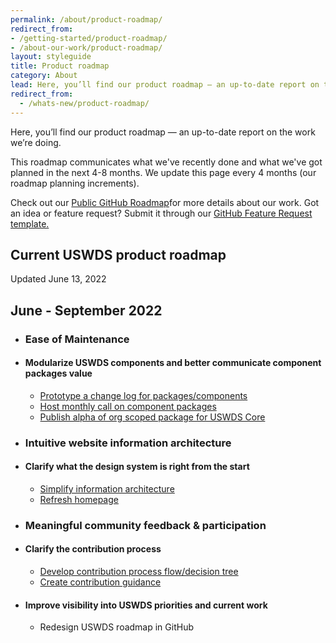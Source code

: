 ```yaml
---
permalink: /about/product-roadmap/
redirect_from:
- /getting-started/product-roadmap/
- /about-our-work/product-roadmap/
layout: styleguide
title: Product roadmap
category: About
lead: Here, you’ll find our product roadmap — an up-to-date report on the work we’re doing.
redirect_from:
  - /whats-new/product-roadmap/
---
```


Here, you’ll find our product roadmap — an up-to-date report on the work we’re doing.

This roadmap communicates what we've recently done and what we've got planned in the next 4-8 months. We update this page every 4 months (our roadmap planning increments). 

Check out our <a href="https://github.com/orgs/uswds/projects/8/views/1">Public GitHub Roadmap</a>for more details about our work.
Got an idea or feature request? Submit it through our <a href="https://github.com/uswds/uswds/issues/new?assignees=&labels=type%3A+feature+request&template=feature_request.md&title=">GitHub Feature Request template.</a>

<!-- TODO: Make these into issues; add roadmap project board
You can also <a href="https://github.com/uswds/uswds/milestone/52" view our product roadmap goals on GitHub</a>. -->

<h2>Current USWDS product roadmap</h2>
<p><span class="usa-tag label-done margin-left-0">Updated June 13, 2022</span></p>
<div class="maxw-tablet margin-top-5">
  <h2>June - September 2022</h2>
  <ul class="site-roadmap-list">
    <li class="site-roadmap-list__item">
      <span class="flex-column">
        <h3>Ease of Maintenance</h3>
      </span>
    </li>
    <li class="site-roadmap-list__item">
      <span class="flex-column">
        <h4>Modularize USWDS components and better communicate component packages value</h4>
      </span>
      <ul class="site-roadmap-list__sublist">
        <li class="site-roadmap-list__item"><span class="flex-fill">
          <a href="https://github.com/uswds/uswds-site/issues/1280">Prototype a change log for packages/components
          </a></span>
        </li>
        <li class="site-roadmap-list__item"><span class="flex-fill">
          <a href="https://github.com/uswds/uswds-team/issues/166">Host monthly call on component packages</a></span>
        </li>
        <li class="site-roadmap-list__item"><span class="flex-fill">
          <a href="https://github.com/uswds/uswds/issues/4545">Publish alpha of org scoped package for USWDS Core</a></span>
        </li>
      </ul>
    </li>
    <li class="site-roadmap-list__item">
      <span class="flex-column">
        <h3>Intuitive website information architecture
        </h3>
      </span>
    </li>
    <li class="site-roadmap-list__item">
      <span class="flex-column">
        <h4>Clarify what the design system is right from the start</h4>
      </span>
      <ul class="site-roadmap-list__sublist">
        <li class="site-roadmap-list__item"><span class="flex-fill">
          <a href="https://github.com/uswds/uswds-site/issues/1640">Simplify information architecture</a>
          </span>
        </li>
        <li class="site-roadmap-list__item"><span class="flex-fill">
          <a href="https://github.com/uswds/uswds/issues/1637">Refresh homepage</a></span>
        </li>
      </ul>
    </li>
    <li class="site-roadmap-list__item">
      <span class="flex-column">
        <h3>Meaningful community feedback & participation</h3>
      </span>
    </li>
    <li class="site-roadmap-list__item">
      <span class="flex-column">
        <h4>Clarify the contribution process</h4>
      </span>
      <ul class="site-roadmap-list__sublist">
        <li class="site-roadmap-list__item"><span class="flex-fill">
          <a href="https://github.com/uswds/uswds/issues/4697">Develop contribution process flow/decision tree</a></span>
        </li>
        <li class="site-roadmap-list__item"><span class="flex-fill">
          <a href="https://github.com/uswds/uswds/issues/4756">Create contribution guidance</a></span>
        </li>
      </ul>
    </li>
    <li class="site-roadmap-list__item">
      <span class="flex-column">
        <h4>Improve visibility into USWDS priorities and current work</h4>
      </span>
      <ul class="site-roadmap-list__sublist">
        <li class="site-roadmap-list__item"><span class="flex-fill">Redesign USWDS roadmap in GitHub</span>
        </li>
      </ul>
    </li>
  </ul>
</div>
